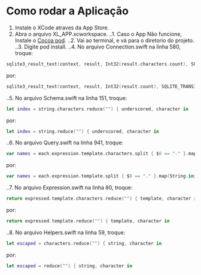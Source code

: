 
# Como rodar a Aplicação
1. Instale o XCode atraves da App Store.
2. Abra o arquivo XL_APP.xcworkspace.
..1. Caso o App Não funcione, Instale o [Cocoa pod](https://cocoapods.org/).
..2. Vai ao terminal, e vá para o diretorio do projeto.
..3. Digite pod install.
..4. No arquivo Connection.swift na linha 580, troque:
```swift
sqlite3_result_text(context, result, Int32(result.characters.count), SQLITE_TRANSIENT)
```
por:
```swift
sqlite3_result_text(context, result, Int32(result.count), SQLITE_TRANSIENT)
```
..5. No arquivo Schema.swift na linha 151, troque:
```swift
let index = string.characters.reduce("") { underscored, character in
```
por:
```swift
let index = string.reduce("") { underscored, character in
```
..6. No arquivo Query.swift na linha 941, troque:
```swift
var names = each.expression.template.characters.split { $0 == "." }.map(String.init)
```
por:
```swift
var names = each.expression.template.split { $0 == "." }.map(String.init)
```
..7. No arquivo Expression.swift na linha 80, troque:
```swift
return expressed.template.characters.reduce("") { template, character in
```
por:
```swift
return expressed.template.reduce("") { template, character in
```
..8. No arquivo Helpers.swift na linha 59, troque:
```swift
let escaped = characters.reduce("") { string, character in
```
por:
```swift
let escaped = reduce("") { string, character in
```



